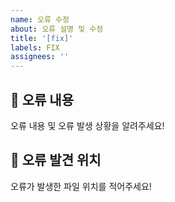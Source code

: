 ```yaml
---
name: 오류 수정
about: 오류 설명 및 수정
title: '[fix]'
labels: FIX
assignees: ''
---
```


## 🤔 오류 내용

오류 내용 및 오류 발생 상황을 알려주세요!

## 🚩 오류 발견 위치

오류가 발생한 파일 위치를 적어주세요!


